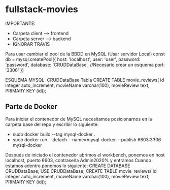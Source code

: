 # fullstack-movies

IMPORTANTE:
- Carpeta client --> frontend
- Carpeta server --> backend
- IGNORAR TRAVIS

Para usar cambiar el pool de la BBDD en MySQL (Usar servidor Local)
const db = mysql.createPool({
    host: 'localhost',
    user: 'user',
    password: 'password',
    database: 'CRUDDataBase', //Necesario crear un esquema
    port: '3306'
})

ESQUEMA MYSQL: CRUDDataBase
Tabla
CREATE TABLE movie_reviews(
	id	integer auto_increment,
	movieName	varchar(100),
	movieReview	text,
	PRIMARY KEY (id));

## Parte de Docker

Para iniciar el contenedor de MySQL necesitamos posicionarnos en la carpeta base del repo y escribir lo siguiente:
- sudo docker build --tag mysql-docker .
- sudo docker run --detach --name=mysql-docker --publish 6603:3306 mysql-docker

Después de iniciado el contenedor abrimos el workbench, ponemos en host localhost, puerto 6603, contraseña Admin2020% y entramos
Cuando estamos adentro ponemos lo siguiente:
CREATE DATABASE CRUDDataBase;
USE CRUDDataBase;
CREATE TABLE movie_reviews(
	id	integer auto_increment,
	movieName	varchar(100),
	movieReview	text,
	PRIMARY KEY (id));

